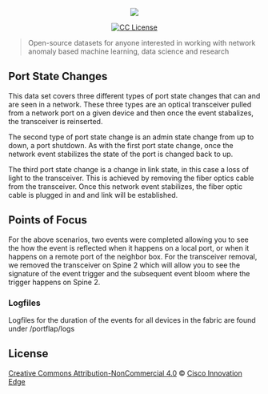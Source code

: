 <p align="center">
    <a href="https://github.com/cisco-ie/telemetry" target="_blank"><img src="https://user-images.githubusercontent.com/6020066/29088554-449866a6-7c2e-11e7-9b92-8e2802619122.png"></a>
 </p>

<p align="center">
    <a href="https://github.com/cisco-ie/telemetry/blob/master/LICENSE"><img src="https://img.shields.io/badge/License-CC%20BY--NC%204.0-lightgrey.svg?style=flat-square" alt="CC License"></a>
</p>

> Open-source datasets for anyone interested in working with network anomaly based
machine learning, data science and research

## Port State Changes
This data set covers three different types of port state changes that can and are seen in a network. 
These three types are an optical transceiver pulled from a network port on a given device and then
once the event stabalizes, the transceiver is reinserted.  

The second type of port state change is an admin state change from up to down, a port shutdown. 
As with the first port state change, once the network event stabilizes the state of the port
is changed back to up.

The third port state change is a change in link state, in this case a loss of light to the 
transceiver.  This is achieved by removing the fiber optics cable from the transceiver.  Once
this network event stabilizes, the fiber optic cable is plugged in and and link will be established.



## Points of Focus

For the above scenarios, two events were completed allowing you to see the how the event 
is reflected when it happens on a local port, or when it happens on a remote port of the neighbor box. 
For the transceiver removal, we removed the transceiver on Spine 2 which will allow you to see the signature of 
the event trigger and the subsequent event bloom where the trigger happens on Spine 2.    

### Logfiles

Logfiles for the duration of the events for all devices in the fabric are found under /portflap/logs


## License
[Creative Commons Attribution-NonCommercial 4.0](LICENSE) &copy; [Cisco Innovation Edge](https://github.com/cisco-ie/telemetry/blob/master/LICENSE)
